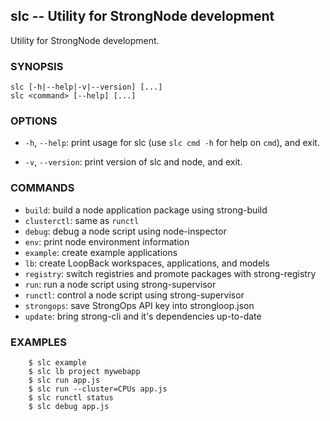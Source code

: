 ## slc -- Utility for StrongNode development

Utility for StrongNode development.

### SYNOPSIS

    slc [-h|--help|-v|--version] [...]
    slc <command> [--help] [...]

### OPTIONS

* `-h`, `--help`:
  print usage for slc (use `slc cmd -h` for help on `cmd`), and exit.

* `-v`, `--version`:
  print version of slc and node, and exit.

### COMMANDS

* `build`: build a node application package using strong-build
* `clusterctl`: same as `runctl`
* `debug`: debug a node script using node-inspector
* `env`: print node environment information
* `example`: create example applications
* `lb`: create LoopBack workspaces, applications, and models
* `registry`: switch registries and promote packages with strong-registry
* `run`: run a node script using strong-supervisor
* `runctl`: control a node script using strong-supervisor
* `strongops`: save StrongOps API key into strongloop.json
* `update`: bring strong-cli and it's dependencies up-to-date

### EXAMPLES

        $ slc example
        $ slc lb project mywebapp
        $ slc run app.js
        $ slc run --cluster=CPUs app.js
        $ slc runctl status
        $ slc debug app.js
